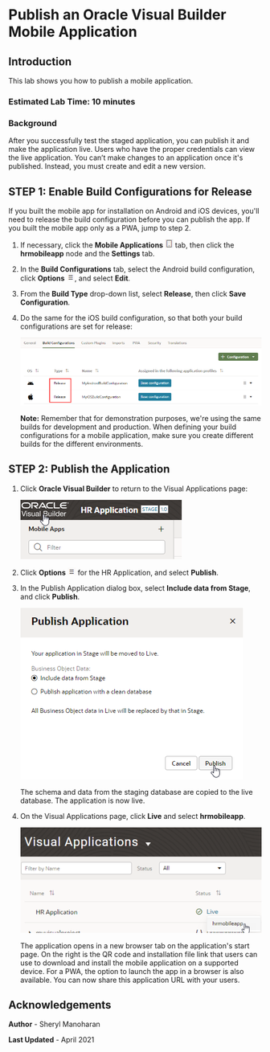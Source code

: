 # Publish an Oracle Visual Builder Mobile Application

## Introduction

This lab shows you how to publish a mobile application.

### Estimated Lab Time:  10 minutes

### Background

After you successfully test the staged application, you can publish it and make the application live. Users who have the proper credentials can view the live application. You can’t make changes to an application once it's published. Instead, you must create and edit a new version.

## **STEP 1**: Enable Build Configurations for Release

If you built the mobile app for installation on Android and iOS devices, you'll need to release the build configuration before you can publish the app. If you built the mobile app only as a PWA, jump to step 2.

1.  If necessary, click the **Mobile Applications** ![](images/vbmpu_mob_mob_icon.png) tab, then click the **hrmobileapp** node and the **Settings** tab.
2.  In the **Build Configurations** tab, select the Android build configuration, click **Options** ![](images/vbmpu_menu_icon.png), and select **Edit**.
3.  From the **Build Type** drop-down list, select **Release**, then click **Save Configuration**.
4.  Do the same for the iOS build configuration, so that both your build configurations are set for release:

    ![](./images/vbmpu_pub_s3.png)

    **Note:** Remember that  for demonstration purposes, we're using the same builds for development and production. When defining your build configurations for a mobile application, make sure you create different builds for the different environments.  

## **STEP 2**: Publish the Application

1.  Click **Oracle Visual Builder** to return to the Visual Applications page:

    ![](./images/vbmca_homeicon.png)

2.  Click **Options** ![](./images/vbmpu_menu_icon.png) for the HR Application, and select **Publish**.
3.  In the Publish Application dialog box, select **Include data from Stage**, and click **Publish**.

    ![](./images/vbmpu_pub_s8.png)

    The schema and data from the staging database are copied to the live database. The application is now live.

4.  On the Visual Applications page, click **Live** and select **hrmobileapp**.

    ![](./images/vbmpu_pub_s9.png)

    The application opens in a new browser tab on the application's start page. On the right is the QR code and installation file link that users can use to download and install the mobile application on a supported device. For a PWA, the option to launch the app in a browser is also available. You can now share this application URL with your users.


## Acknowledgements
**Author** - Sheryl Manoharan

**Last Updated** - April 2021
